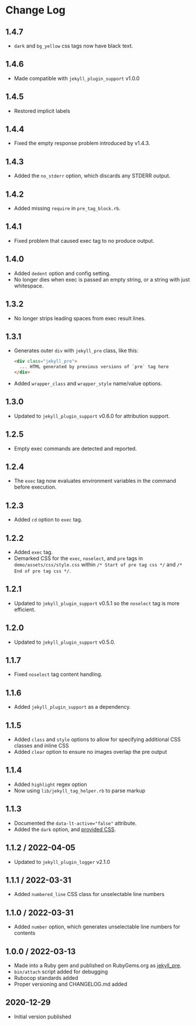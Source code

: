 # Change Log

## 1.4.7

* `dark` and `bg_yellow` css tags now have black text.


## 1.4.6

* Made compatible with `jekyll_plugin_support` v1.0.0


## 1.4.5

* Restored implicit labels


## 1.4.4

* Fixed the empty response problem introduced by v1.4.3.


## 1.4.3

* Added the `no_stderr` option, which discards any STDERR output.


## 1.4.2

* Added missing `require` in `pre_tag_block.rb`.


## 1.4.1

* Fixed problem that caused exec tag to no produce output.


## 1.4.0

* Added `dedent` option and config setting.
* No longer dies when exec is passed an empty string, or a string with just whitespace.


## 1.3.2

* No longer strips leading spaces from exec result lines.


## 1.3.1

* Generates outer `div` with `jekyll_pre` class, like this:

  ```html
  <div class="jekyll_pre">
    ... HTML generated by previous versions of `pre` tag here
  </div>
  ```

* Added `wrapper_class` and `wrapper_style` name/value options.


## 1.3.0

* Updated to `jekyll_plugin_support` v0.6.0 for attribution support.


## 1.2.5

* Empty exec commands are detected and reported.


## 1.2.4

* The `exec` tag now evaluates environment variables in the command before execution.


## 1.2.3

* Added `cd` option to `exec` tag.


## 1.2.2

* Added `exec` tag.
* Demarked CSS for the `exec`, `noselect`, and `pre` tags in `demo/assets/css/style.css`
  within `/* Start of pre tag css */` and `/* End of pre tag css */`.


## 1.2.1

* Updated to `jekyll_plugin_support` v0.5.1 so the `noselect` tag is more efficient.


## 1.2.0

* Updated to `jekyll_plugin_support` v0.5.0.


## 1.1.7

* Fixed `noselect` tag content handling.


## 1.1.6

* Added `jekyll_plugin_support` as a dependency.


## 1.1.5

* Added `class` and `style` options to allow for specifying additional CSS classes and inline CSS
* Added `clear` option to ensure no images overlap the pre output


## 1.1.4

* Added `highlight` regex option
* Now using `lib/jekyll_tag_helper.rb` to parse markup


## 1.1.3

* Documented the `data-lt-active="false"` attribute.
* Added the `dark` option, and [provided CSS](https://www.mslinn.com/blog/2020/10/03/jekyll-plugins.html#pre_css).


## 1.1.2 / 2022-04-05

* Updated to `jekyll_plugin_logger` v2.1.0


## 1.1.1 / 2022-03-31

* Added `numbered_line` CSS class for unselectable line numbers


## 1.1.0 / 2022-03-31

* Added `number` option, which generates unselectable line numbers for contents


## 1.0.0 / 2022-03-13

* Made into a Ruby gem and published on RubyGems.org as [jekyll_pre](https://rubygems.org/gems/jekyll_pre).
* `bin/attach` script added for debugging
* Rubocop standards added
* Proper versioning and CHANGELOG.md added


## 2020-12-29

* Initial version published

